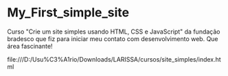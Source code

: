 # My_First_simple_site

Curso "Crie um site simples usando HTML, CSS e JavaScript" da fundação bradesco que fiz para iniciar meu contato com desenvolvimento web. Que área fascinante!

file:///D:/Usu%C3%A1rio/Downloads/LARISSA/cursos/site_simples/index.html
